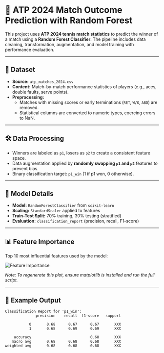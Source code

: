 # 🎾 ATP 2024 Match Outcome Prediction with Random Forest

This project uses **ATP 2024 tennis match statistics** to predict the winner of a match using a **Random Forest Classifier**. The pipeline includes data cleaning, transformation, augmentation, and model training with performance evaluation.

---

## 📂 Dataset

- **Source:** `atp_matches_2024.csv`
- **Content:** Match-by-match performance statistics of players (e.g., aces, double faults, serve points).
- **Preprocessing:**
  - Matches with missing scores or early terminations (`RET`, `W/O`, `ABD`) are removed.
  - Statistical columns are converted to numeric types, coercing errors to NaN.

---

## 🛠️ Data Processing

- Winners are labeled as `p1`, losers as `p2` to create a consistent feature space.
- Data augmentation applied by **randomly swapping `p1` and `p2`** features to prevent bias.
- Binary classification target: `p1_win` (1 if p1 won, 0 otherwise).

---

## 🤖 Model Details

- **Model:** `RandomForestClassifier` from `scikit-learn`
- **Scaling:** `StandardScaler` applied to features
- **Train-Test Split:** 70% training, 30% testing (stratified)
- **Evaluation:** `classification_report` (precision, recall, F1-score)

---

## 📊 Feature Importance

Top 10 most influential features used by the model:

![Feature Importance](feature_importance_plot.png)

*Note: To regenerate this plot, ensure matplotlib is installed and run the full script.*

---

## 🧪 Example Output

```text
Classification Report for 'p1_win':
              precision    recall  f1-score   support

           0       0.68      0.67      0.67       XXX
           1       0.68      0.69      0.69       XXX

    accuracy                           0.68       XXX
   macro avg       0.68      0.68      0.68       XXX
weighted avg       0.68      0.68      0.68       XXX
